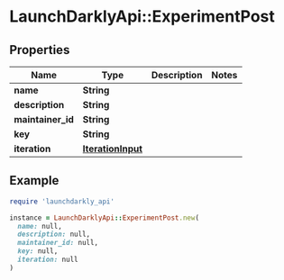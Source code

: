 # LaunchDarklyApi::ExperimentPost

## Properties

| Name | Type | Description | Notes |
| ---- | ---- | ----------- | ----- |
| **name** | **String** |  |  |
| **description** | **String** |  |  |
| **maintainer_id** | **String** |  |  |
| **key** | **String** |  |  |
| **iteration** | [**IterationInput**](IterationInput.md) |  |  |

## Example

```ruby
require 'launchdarkly_api'

instance = LaunchDarklyApi::ExperimentPost.new(
  name: null,
  description: null,
  maintainer_id: null,
  key: null,
  iteration: null
)
```

